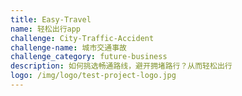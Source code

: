```yaml
---
title: Easy-Travel
name: 轻松出行app
challenge: City-Traffic-Accident
challenge-name: 城市交通事故
challenge_category: future-business
description: 如何挑选畅通路线，避开拥堵路行？从而轻松出行
logo: /img/logo/test-project-logo.jpg
---
```

